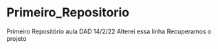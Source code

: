 # Primeiro_Repositorio
 Primeiro Repositório aula DAD 14/2/22
 Alterei essa linha
 Recuperamos o projeto
